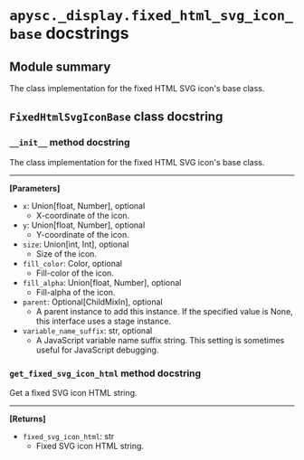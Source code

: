 # `apysc._display.fixed_html_svg_icon_base` docstrings

## Module summary

The class implementation for the fixed HTML SVG icon's base class.

## `FixedHtmlSvgIconBase` class docstring

### `__init__` method docstring

The class implementation for the fixed HTML SVG icon's base class.<hr>

**[Parameters]**

- `x`: Union[float, Number], optional
  - X-coordinate of the icon.
- `y`: Union[float, Number], optional
  - Y-coordinate of the icon.
- `size`: Union[int, Int], optional
  - Size of the icon.
- `fill_color`: Color, optional
  - Fill-color of the icon.
- `fill_alpha`: Union[float, Number], optional
  - Fill-alpha of the icon.
- `parent`: Optional[ChildMixIn], optional
  - A parent instance to add this instance. If the specified value is None, this interface uses a stage instance.
- `variable_name_suffix`: str, optional
  - A JavaScript variable name suffix string. This setting is sometimes useful for JavaScript debugging.

### `get_fixed_svg_icon_html` method docstring

Get a fixed SVG icon HTML string.<hr>

**[Returns]**

- `fixed_svg_icon_html`: str
  - Fixed SVG icon HTML string.